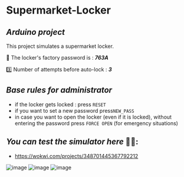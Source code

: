 # Supermarket-Locker

## _Arduino project_

This project simulates a supermarket locker.

:key: The locker's factory password is : ***763A***

:three: Number of attempts before auto-lock : ***3***

##  _Base rules for administrator_

- if the locker gets locked : press ```RESET``` 
- if you want to set a new password press```NEW_PASS```
- in case you want to open the locker (even if it is locked), without entering the password press ```FORCE OPEN``` (for emergency situations)

## _You can test the simulator here_ 🧑‍💻:
- https://wokwi.com/projects/348701445367792212

![image](https://user-images.githubusercontent.com/92024989/202810852-dbf2e32a-cd8b-4799-9c91-cca028d7b07e.png)
![image](https://user-images.githubusercontent.com/92024989/202811030-bffe99d5-3c7b-4e99-ba4c-41aa57f4e2e1.png)
![image](https://user-images.githubusercontent.com/92024989/202810963-9e46668f-8a11-43c6-aefb-a014ad66c6b4.png)

